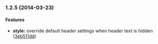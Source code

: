 <a name="1.2.5"></a>
### 1.2.5 (2014-03-23)


#### Features

* **style:** override default header settings when header text is hidden ([3eb511dd](http://github.com/sparanoid/kai-12/commit/3eb511ddfefb309901cb57b4eb72a4b5c7b8c49a))


